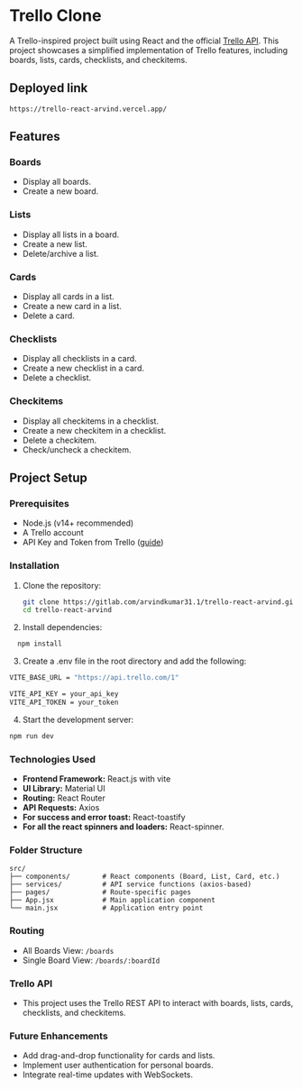 # Trello Clone

A Trello-inspired project built using React and the official [Trello API](https://developer.atlassian.com/cloud/trello/rest/). This project showcases a simplified implementation of Trello features, including boards, lists, cards, checklists, and checkitems.

## Deployed link

`https://trello-react-arvind.vercel.app/`

## Features

### Boards

- Display all boards.
- Create a new board.

### Lists

- Display all lists in a board.
- Create a new list.
- Delete/archive a list.

### Cards

- Display all cards in a list.
- Create a new card in a list.
- Delete a card.

### Checklists

- Display all checklists in a card.
- Create a new checklist in a card.
- Delete a checklist.

### Checkitems

- Display all checkitems in a checklist.
- Create a new checkitem in a checklist.
- Delete a checkitem.
- Check/uncheck a checkitem.

## Project Setup

### Prerequisites

- Node.js (v14+ recommended)
- A Trello account
- API Key and Token from Trello ([guide](https://developer.atlassian.com/cloud/trello/guides/rest-api/api-introduction/))

### Installation

1. Clone the repository:

   ```bash
   git clone https://gitlab.com/arvindkumar31.1/trello-react-arvind.git
   cd trello-react-arvind
   ```

2. Install dependencies:

```bash
  npm install
```

3.  Create a .env file in the root directory and add the following:

```bash
VITE_BASE_URL = "https://api.trello.com/1"

VITE_API_KEY = your_api_key
VITE_API_TOKEN = your_token
```

4. Start the development server:

```bash
npm run dev
```

### Technologies Used

- **Frontend Framework:** React.js with vite
- **UI Library:** Material UI
- **Routing:** React Router
- **API Requests:** Axios
- **For success and error toast:** React-toastify
- **For all the react spinners and loaders:** React-spinner.

### Folder Structure

```
src/
├── components/        # React components (Board, List, Card, etc.)
├── services/          # API service functions (axios-based)
├── pages/             # Route-specific pages
├── App.jsx            # Main application component
└── main.jsx           # Application entry point
```

### Routing

- All Boards View: `/boards`
- Single Board View: `/boards/:boardId`

### Trello API

- This project uses the Trello REST API to interact with boards, lists, cards, checklists, and checkitems.

### Future Enhancements

- Add drag-and-drop functionality for cards and lists.
- Implement user authentication for personal boards.
- Integrate real-time updates with WebSockets.
